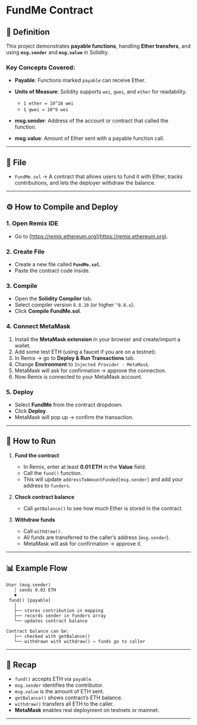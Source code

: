 # FundMe Contract

## 📖 Definition

This project demonstrates **payable functions**, handling **Ether transfers**, and using **`msg.sender`** and **`msg.value`** in Solidity.

### Key Concepts Covered:

* **Payable**: Functions marked `payable` can receive Ether.
* **Units of Measure**: Solidity supports `wei`, `gwei`, and `ether` for readability.

  * `1 ether = 10^18 wei`
  * `1 gwei = 10^9 wei`
* **msg.sender**: Address of the account or contract that called the function.
* **msg.value**: Amount of Ether sent with a payable function call.

---

## 📂 File

* `FundMe.sol` → A contract that allows users to fund it with Ether, tracks contributions, and lets the deployer withdraw the balance.

---

## ⚙️ How to Compile and Deploy

### 1. Open Remix IDE

* Go to [https://remix.ethereum.org](https://remix.ethereum.org).

### 2. Create File

* Create a new file called **`FundMe.sol`**.
* Paste the contract code inside.

### 3. Compile

* Open the **Solidity Compiler** tab.
* Select compiler version `0.8.20` (or higher `^0.8.x`).
* Click **Compile FundMe.sol**.

### 4. Connect MetaMask

1. Install the **MetaMask extension** in your browser and create/import a wallet.
2. Add some test ETH (using a faucet if you are on a testnet).
3. In Remix → go to **Deploy & Run Transactions** tab.
4. Change **Environment** to `Injected Provider - MetaMask`.
5. MetaMask will ask for confirmation → approve the connection.
6. Now Remix is connected to your MetaMask account.

### 5. Deploy

* Select **FundMe** from the contract dropdown.
* Click **Deploy**.
* MetaMask will pop up → confirm the transaction.

---

## 🚀 How to Run

1. **Fund the contract**

   * In Remix, enter at least **0.01 ETH** in the **Value** field.
   * Call the `fund()` function.
   * This will update `addressToAmountFunded[msg.sender]` and add your address to `funders`.

2. **Check contract balance**

   * Call `getBalance()` to see how much Ether is stored in the contract.

3. **Withdraw funds**

   * Call `withdraw()`.
   * All funds are transferred to the caller’s address (`msg.sender`).
   * MetaMask will ask for confirmation → approve it.

---

## 📊 Example Flow

```
User (msg.sender)
   │ sends 0.02 ETH
   ▼
 fund() [payable]
   │
   ├── stores contribution in mapping
   ├── records sender in funders array
   └── updates contract balance

Contract balance can be:
   ├── checked with getBalance()
   └── withdrawn with withdraw() → funds go to caller
```

---

## 📝 Recap

* `fund()` accepts ETH via `payable`.
* `msg.sender` identifies the contributor.
* `msg.value` is the amount of ETH sent.
* `getBalance()` shows contract’s ETH balance.
* `withdraw()` transfers all ETH to the caller.
* **MetaMask** enables real deployment on testnets or mainnet.

---